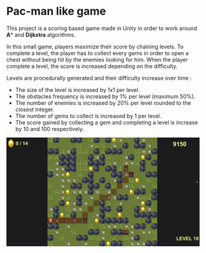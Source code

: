 # Pac-man like game

This project is a scoring based game made in Unity in order to work around **A*** and **Dijkstra** algorithms.

In this small game, players maximize their score by chaining levels.
To complete a level, the player has to collect every gems in order to open a chest without being hit by the enemies looking for him.
When the player complete a level, the score is increased depending on the difficulty.

Levels are procedurally generated and their difficulty increase over time :
* The size of the level is increased by 1x1 per level.
* The obstacles frequency is increased by 1% per level (maximum 50%).
* The number of enemies is increased by 20% per level rounded to the closest integer.
* The number of gems to collect is increased by 1 per level.
* The score gained by collecting a gem and completing a level is increase by 10 and 100 respectively.

![game view](https://github.com/vclimpont/playing-with-ai/blob/master/Image/gameview.PNG)

